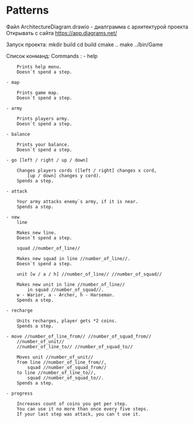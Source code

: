 # Patterns

Файл ArchitectureDiagram.drawio - диалграмма с архитектурой проекта
Открывать с сайта https://app.diagrams.net/

Запуск проекта:
mkdir build
cd build
cmake ..
make
../bin/Game

Список конманд:
Commands :
	- help

		Prints help menu.
		Doesn`t spend a step. 

	- map 

		Prints game map.
		Doesn`t spend a step.

	- army

		Prints players army.
		Doesn`t spend a step.

	- balance

		Prints your balance.
		Doesn`t spend a step.

	- go [left / right / up / down]

		Changes players cords ([left / right] changes x cord,
			[up / down] changes y cord).
		Spends a step.

	- attack 

		Your army attacks enemy`s army, if it is near.
		Spends a step.

	- new
	    line

		Makes new line.
		Doesn`t spend a step.

	    squad //number_of_line//

		Makes new squad in line //number_of_line//.
		Doesn`t spend a step.

	    unit [w / a / h] //number_of_line// //number_of_squad//

		Makes new unit in line //number_of_line// 
			in squad //number_of_squad//.
		w - Warior, a - Archer, h - Harseman.
		Spends a step.

	- recharge
		
		Units recharges, player gets *2 coins.
		Spends a step.

	- move //number_of_line_from// //number_of_squad_from// 
	    //number_of_unit//
	    //number_of_line_to// //number_of_squad_to//

		Moves unit //number_of_unit//
		from line //number_of_line_from//, 
			squad //number_of_squad_from// 
		to line //number_of_line_to//, 
			squad //number_of_squad_to//.
		Spends a step.

	- progress

		Increases count of coins you get per step.
		You can use it no more than once every five steps.
		If your last step was attack, you can`t use it.

